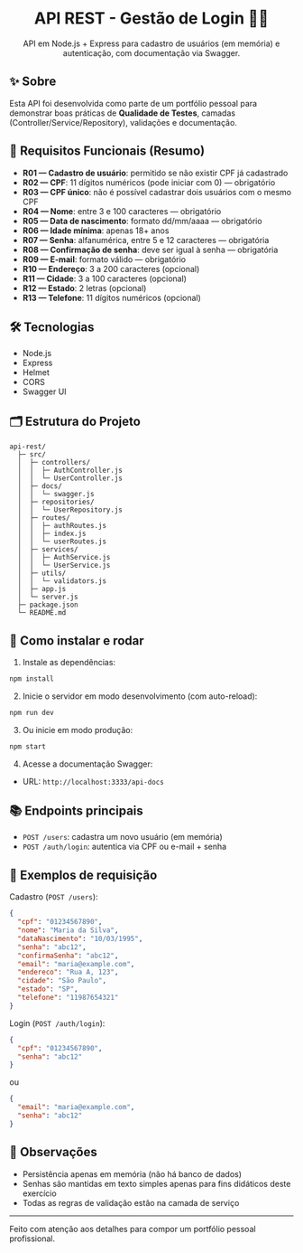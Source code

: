 <div align="center">

# API REST - Gestão de Login 👤🔐

API em Node.js + Express para cadastro de usuários (em memória) e autenticação, com documentação via Swagger.

</div>

## ✨ Sobre

Esta API foi desenvolvida como parte de um portfólio pessoal para demonstrar boas práticas de **Qualidade de Testes**, camadas (Controller/Service/Repository), validações e documentação.

## 🧩 Requisitos Funcionais (Resumo)

- **R01 — Cadastro de usuário**: permitido se não existir CPF já cadastrado
- **R02 — CPF**: 11 dígitos numéricos (pode iniciar com 0) — obrigatório
- **R03 — CPF único**: não é possível cadastrar dois usuários com o mesmo CPF
- **R04 — Nome**: entre 3 e 100 caracteres — obrigatório
- **R05 — Data de nascimento**: formato dd/mm/aaaa — obrigatório
- **R06 — Idade mínima**: apenas 18+ anos
- **R07 — Senha**: alfanumérica, entre 5 e 12 caracteres — obrigatória
- **R08 — Confirmação de senha**: deve ser igual à senha — obrigatória
- **R09 — E-mail**: formato válido — obrigatório
- **R10 — Endereço**: 3 a 200 caracteres (opcional)
- **R11 — Cidade**: 3 a 100 caracteres (opcional)
- **R12 — Estado**: 2 letras (opcional)
- **R13 — Telefone**: 11 dígitos numéricos (opcional)

## 🛠️ Tecnologias

- Node.js
- Express
- Helmet
- CORS
- Swagger UI

## 🗂️ Estrutura do Projeto

```
api-rest/
  ├─ src/
  │  ├─ controllers/
  │  │  ├─ AuthController.js
  │  │  └─ UserController.js
  │  ├─ docs/
  │  │  └─ swagger.js
  │  ├─ repositories/
  │  │  └─ UserRepository.js
  │  ├─ routes/
  │  │  ├─ authRoutes.js
  │  │  ├─ index.js
  │  │  └─ userRoutes.js
  │  ├─ services/
  │  │  ├─ AuthService.js
  │  │  └─ UserService.js
  │  ├─ utils/
  │  │  └─ validators.js
  │  ├─ app.js
  │  └─ server.js
  ├─ package.json
  └─ README.md
```

## 🚀 Como instalar e rodar

1. Instale as dependências:

```bash
npm install
```

2. Inicie o servidor em modo desenvolvimento (com auto-reload):

```bash
npm run dev
```

3. Ou inicie em modo produção:

```bash
npm start
```

4. Acesse a documentação Swagger:

- URL: `http://localhost:3333/api-docs`

## 📚 Endpoints principais

- `POST /users`: cadastra um novo usuário (em memória)
- `POST /auth/login`: autentica via CPF ou e-mail + senha

## 🧪 Exemplos de requisição

Cadastro (`POST /users`):

```json
{
  "cpf": "01234567890",
  "nome": "Maria da Silva",
  "dataNascimento": "10/03/1995",
  "senha": "abc12",
  "confirmaSenha": "abc12",
  "email": "maria@example.com",
  "endereco": "Rua A, 123",
  "cidade": "São Paulo",
  "estado": "SP",
  "telefone": "11987654321"
}
```

Login (`POST /auth/login`):

```json
{
  "cpf": "01234567890",
  "senha": "abc12"
}
```

ou

```json
{
  "email": "maria@example.com",
  "senha": "abc12"
}
```

## 🧱 Observações

- Persistência apenas em memória (não há banco de dados)
- Senhas são mantidas em texto simples apenas para fins didáticos deste exercício
- Todas as regras de validação estão na camada de serviço

---

Feito com atenção aos detalhes para compor um portfólio pessoal profissional.


